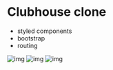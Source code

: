 # Clubhouse clone

- styled components
- bootstrap
- routing

![img](https://i.imgur.com/fADU1CJl.png)
![img](https://i.imgur.com/CxkOARRl.png)
![img](https://i.imgur.com/pw9F81Gl.png)
